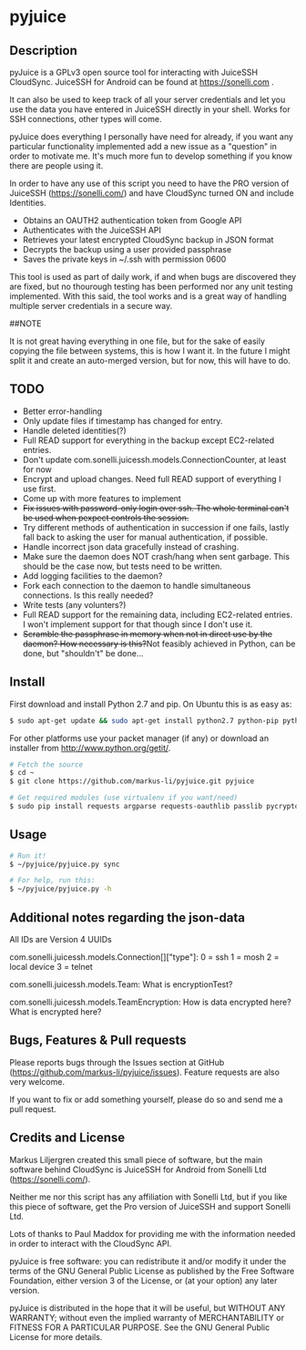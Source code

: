pyjuice
=======

## Description

pyJuice is a GPLv3 open source tool for interacting with JuiceSSH CloudSync. JuiceSSH for Android can be found at https://sonelli.com .

It can also be used to keep track of all your server credentials and let you use the data you have entered in JuiceSSH directly in your shell. Works for SSH connections, other types will come.

pyJuice does everything I personally have need for already, if you want any particular functionality implemented add a new issue as a "question" in order to motivate me. It's much more fun to develop something if you know there are people using it.

In order to have any use of this script you need to have the PRO version of JuiceSSH (https://sonelli.com/) and have CloudSync turned ON and include Identities.

* Obtains an OAUTH2 authentication token from Google API
* Authenticates with the JuiceSSH API
* Retrieves your latest encrypted CloudSync backup in JSON format
* Decrypts the backup using a user provided passphrase
* Saves the private keys in ~/.ssh with permission 0600

This tool is used as part of daily work, if and when bugs are discovered they are fixed, but no thourough testing has been performed nor any unit testing implemented. 
With this said, the tool works and is a great way of handling multiple server credentials in a secure way.

##NOTE

It is not great having everything in one file, but for the sake of easily copying the file between systems, this is how I want it. 
In the future I might split it and create an auto-merged version, but for now, this will have to do.

## TODO

* Better error-handling
* Only update files if timestamp has changed for entry.
* Handle deleted identities(?)
* Full READ support for everything in the backup except EC2-related entries.
* Don't update com.sonelli.juicessh.models.ConnectionCounter, at least for now
* Encrypt and upload changes. Need full READ support of everything I use first.
* Come up with more features to implement
* ~~Fix issues with password-only login over ssh. The whole terminal can't be used when pexpect controls the session.~~
* Try different methods of authentication in succession if one fails, lastly fall back to asking the user for manual authentication, if possible.
* Handle incorrect json data gracefully instead of crashing.
* Make sure the daemon does NOT crash/hang when sent garbage. This should be the case now, but tests need to be written.
* Add logging facilities to the daemon?
* Fork each connection to the daemon to handle simultaneous connections. Is this really needed?
* Write tests (any volunters?)
* Full READ support for the remaining data, including EC2-related entries. I won't implement support for that though since I don't use it.
* ~~Scramble the passphrase in memory when not in direct use by the daemon? How necessary is this?~~Not feasibly achieved in Python, can be done, but "shouldn't" be done...

## Install

First download and install Python 2.7 and pip. 
On Ubuntu this is as easy as:

```bash
$ sudo apt-get update && sudo apt-get install python2.7 python-pip python2.7-dev
```

For other platforms use your packet manager (if any) or download an installer from http://www.python.org/getit/.

```bash
# Fetch the source
$ cd ~
$ git clone https://github.com/markus-li/pyjuice.git pyjuice

# Get required modules (use virtualenv if you want/need)
$ sudo pip install requests argparse requests-oauthlib passlib pycrypto setproctitle texttable pexpect
```

## Usage

```bash
# Run it!
$ ~/pyjuice/pyjuice.py sync

# For help, run this:
$ ~/pyjuice/pyjuice.py -h
```

## Additional notes regarding the json-data

All IDs are Version 4 UUIDs

com.sonelli.juicessh.models.Connection[]["type"]:
0 = ssh
1 = mosh
2 = local device
3 = telnet

com.sonelli.juicessh.models.Team:
What is encryptionTest?

com.sonelli.juicessh.models.TeamEncryption:
How is data encrypted here?
What is encrypted here?

## Bugs, Features & Pull requests

Please reports bugs through the Issues section at GitHub (https://github.com/markus-li/pyjuice/issues). Feature requests are also very welcome. 

If you want to fix or add something yourself, please do so and send me a pull request.

## Credits and License

Markus Liljergren created this small piece of software, but the main software behind CloudSync is JuiceSSH for Android from Sonelli Ltd (https://sonelli.com/). 

Neither me nor this script has any affiliation with Sonelli Ltd, but if you like this piece of software, get the Pro version of JuiceSSH and support Sonelli Ltd.

Lots of thanks to Paul Maddox for providing me with the information needed in order to interact with the CloudSync API.

pyJuice is free software: you can redistribute it and/or modify it under the terms of the GNU General Public License as published by the Free Software Foundation, either version 3 of the License, or (at your option) any later version.

pyJuice is distributed in the hope that it will be useful, but WITHOUT ANY WARRANTY; without even the implied warranty of MERCHANTABILITY or FITNESS FOR A PARTICULAR PURPOSE.  See the GNU General Public License for more details.
